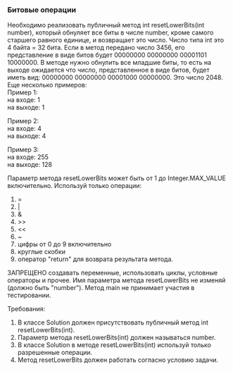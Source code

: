 
### Битовые операции

Необходимо реализовать публичный метод int resetLowerBits(int number), который обнуляет все биты в числе
number, кроме самого старшего равного единице, и возвращает это число.
Число типа int это 4 байта = 32 бита. Если в метод передано число 3456, его представление в виде битов
будет 00000000 00000000 00001101 10000000. В методе нужно обнулить все младшие биты, то есть на выходе
ожидается что число, представленное в виде битов, будет иметь вид: 00000000 00000000 00001000 00000000.
Это число 2048.\
Еще несколько примеров:\
Пример 1:\
на входе:   1\
на выходе:  1

Пример 2:\
на входе:   4\
на выходе:  4

Пример 3:\
на входе:   255\
на выходе:  128

Параметр метода resetLowerBits может быть от 1 до Integer.MAX_VALUE включительно.
Используй только операции:
1) =
2) |
3) &amp;
4) &gt;&gt;
5) &lt;&lt;
6) ~
7) цифры от 0 до 9 включительно
8) круглые скобки
9) оператор &quot;return&quot; для возврата результата метода.

ЗАПРЕЩЕНО создавать переменные, использовать циклы, условные операторы и прочее.
Имя параметра метода resetLowerBits не изменяй (должно быть &quot;number&quot;).
Метод main не принимает участия в тестировании.


Требования:
1.	В классе Solution должен присутствовать публичный метод int resetLowerBits(int).
2.	Параметр метода resetLowerBits(int) должен называться number.
3.	В классе Solution в методе resetLowerBits(int) используй только разрешенные операции.
4.	Метод resetLowerBits должен работать согласно условию задачи.


